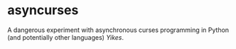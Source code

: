 # asyncurses
A dangerous experiment with asynchronous curses programming in Python (and potentially other languages) *Yikes*.
